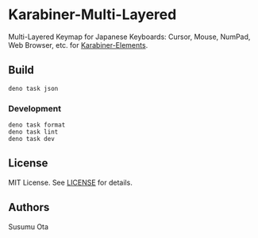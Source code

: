 # Karabiner-Multi-Layered

Multi-Layered Keymap for Japanese Keyboards: Cursor, Mouse, NumPad, Web Browser, etc. for [Karabiner-Elements](https://karabiner-elements.pqrs.org/).

## Build

```shell
deno task json
```

### Development

```shell
deno task format
deno task lint
deno task dev
```

## License

MIT License. See [LICENSE](LICENSE) for details.

## Authors

Susumu Ota
